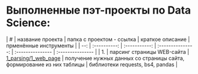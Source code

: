 # Выполненные пэт-проекты по Data Science:

| # | название проекта | папка с проектом - ссылка | краткое описание | прменённые инструменты |
| --: | :----------: | :-----------: | :---------------: | :--------------- | :--------------- |
| 1.  | парсинг страницы WEB-сайта | [1_parsing/1_web_page](1_parsing/1_web_page) | получение нужных данных со страницы сайта, формирование из них таблицы | библиотеки requests, bs4, pandas |

